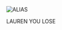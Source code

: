 ![ALIAS](https://encrypted-tbn0.gstatic.com/images?q=tbn:ANd9GcSK_A91wdB1_5ZlFJJbgNW3yjU6wOYuaMvPjhVHoy0JypTt2VtgVA)

LAUREN YOU LOSE
